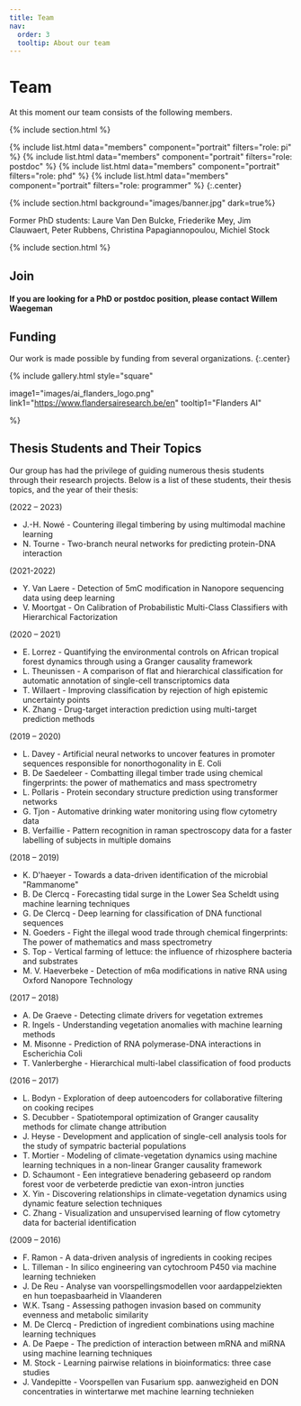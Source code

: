 ```yaml
---
title: Team
nav:
  order: 3
  tooltip: About our team
---
```


# <i class="fas fa-users"></i>Team

At this moment our team consists of the following members. 

{% include section.html %}

{%
  include list.html
  data="members"
  component="portrait"
  filters="role: pi"
%}
{%
  include list.html
  data="members"
  component="portrait"
  filters="role: postdoc"
%}
{%
  include list.html
  data="members"
  component="portrait"
  filters="role: phd"
%}
{%
  include list.html
  data="members"
  component="portrait"
  filters="role: programmer"
%}
{:.center}

{% include section.html background="images/banner.jpg" dark=true%}

Former PhD students: Laure Van Den Bulcke, Friederike Mey, Jim Clauwaert, Peter Rubbens, Christina Papagiannopoulou, Michiel Stock

{% include section.html %}

## Join

#### If you are looking for a PhD or postdoc position, please contact Willem Waegeman

## Funding

Our work is made possible by funding from several organizations.
{:.center}

{%
  include gallery.html
  style="square"

  image1="images/ai_flanders_logo.png"
  link1="https://www.flandersairesearch.be/en"
  tooltip1="Flanders AI"

%}

## Thesis Students and Their Topics

Our group has had the privilege of guiding numerous thesis students through their research projects. Below is a list of these students, their thesis topics, and the year of their thesis:

(2022 – 2023)
<ul>
<li>J.-H. Nowé - Countering illegal timbering by using multimodal machine learning</li>
<li>N. Tourne - Two-branch neural networks for predicting protein-DNA interaction</li>
</ul>


(2021-2022)
<ul>
<li>Y. Van Laere - Detection of 5mC modification in Nanopore sequencing data using deep learning</li>
<li>V. Moortgat - On Calibration of Probabilistic Multi-Class Classifiers with Hierarchical Factorization</li>
</ul>


(2020 – 2021)
<ul>
<li>E. Lorrez - Quantifying the environmental controls on African tropical forest dynamics through using a Granger causality framework</li>
<li>L. Theunissen - A comparison of flat and hierarchical classification for automatic annotation of single-cell transcriptomics data</li>
<li>T. Willaert - Improving classification by rejection of high epistemic uncertainty points</li>
<li>K. Zhang - Drug-target interaction prediction using multi-target prediction methods</li>
</ul>


(2019 – 2020)
<ul>
<li>L. Davey - Artificial neural networks to uncover features in promoter sequences responsible for nonorthogonality in E. Coli</li>
<li>B. De Saedeleer - Combatting illegal timber trade using chemical fingerprints: the power of mathematics and mass spectrometry</li>
<li>L. Pollaris - Protein secondary structure prediction using transformer networks</li>
<li>G. Tjon - Automative drinking water monitoring using flow cytometry data</li>
<li>B. Verfaillie - Pattern recognition in raman spectroscopy data for a faster labelling of subjects in multiple domains</li>
</ul>


(2018 – 2019)
<ul>
<li>K. D'haeyer - Towards a data-driven identification of the microbial "Rammanome"</li>
<li>B. De Clercq - Forecasting tidal surge in the Lower Sea Scheldt using machine learning techniques</li>
<li>G. De Clercq - Deep learning for classification of DNA functional sequences</li>
<li>N. Goeders - Fight the illegal wood trade through chemical fingerprints: The power of mathematics and mass spectrometry</li>
<li>S. Top - Vertical farming of lettuce: the influence of rhizosphere bacteria and substrates</li>
<li>M. V. Haeverbeke - Detection of m6a modifications in native RNA using Oxford Nanopore Technology</li>
</ul>


(2017 – 2018)
<ul>
<li>A. De Graeve - Detecting climate drivers for vegetation extremes</li>
<li>R. Ingels - Understanding vegetation anomalies with machine learning methods</li>
<li>M. Misonne - Prediction of RNA polymerase-DNA interactions in Escherichia Coli</li>
<li>T. Vanlerberghe - Hierarchical multi-label classification of food products</li>
</ul>


(2016 – 2017)
<ul>
<li>L. Bodyn - Exploration of deep autoencoders for collaborative filtering on cooking recipes</li>
<li>S. Decubber - Spatiotemporal optimization of Granger causality methods for climate change attribution</li>
<li>J. Heyse - Development and application of single-cell analysis tools for the study of sympatric bacterial populations</li>
<li>T. Mortier - Modeling of climate-vegetation dynamics using machine learning techniques in a non-linear Granger causality framework</li>
<li>D. Schaumont - Een integratieve benadering gebaseerd op random forest voor de verbeterde predictie van exon-intron juncties</li>
<li>X. Yin - Discovering relationships in climate-vegetation dynamics using dynamic feature selection techniques</li>
<li>C. Zhang - Visualization and unsupervised learning of flow cytometry data for bacterial identification</li>
</ul>

(2009 – 2016)
<ul>
<li>F. Ramon - A data-driven analysis of ingredients in cooking recipes</li>
<li>L. Tilleman - In silico engineering van cytochroom P450 via machine learning technieken</li>
<li>J. De Reu - Analyse van voorspellingsmodellen voor aardappelziekten en hun toepasbaarheid in Vlaanderen</li>
<li>W.K. Tsang - Assessing pathogen invasion based on community evenness and metabolic similarity</li>
<li>M. De Clercq - Prediction of ingredient combinations using machine learning techniques</li>
<li>A. De Paepe - The prediction of interaction between mRNA and miRNA using machine learning techniques</li>
<li>M. Stock - Learning pairwise relations in bioinformatics: three case studies</li>
<li>J. Vandepitte - Voorspellen van Fusarium spp. aanwezigheid en DON concentraties in wintertarwe met machine learning technieken</li>
</ul>
